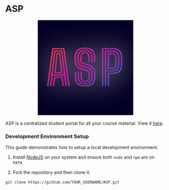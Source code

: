 <!-- # React + Vite

This template provides a minimal setup to get React working in Vite with HMR and some ESLint rules.

Currently, two official plugins are available:

- [@vitejs/plugin-react](https://github.com/vitejs/vite-plugin-react/blob/main/packages/plugin-react/README.md) uses [Babel](https://babeljs.io/) for Fast Refresh
- [@vitejs/plugin-react-swc](https://github.com/vitejs/vite-plugin-react-swc) uses [SWC](https://swc.rs/) for Fast Refresh -->

# ASP

<p align="center"> 
	<img src="./public/assets/FinalLogo.png" height="300px">
</p>

ASP is a centralized student portal for all your course material. View it [here](https://asp24.vercel.app/).


### Development Environment Setup

This guide demonstrates how to setup a local development environment.

1. Install [NodeJS](https://nodejs.org/en/download) on your system and ensure both `node` and `npm` are on `PATH`.

2. Fork the repository and then clone it.

```
git clone https://github.com/YOUR_USERNAME/ASP.git
```

